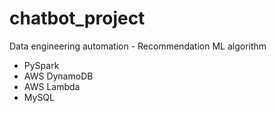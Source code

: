 # chatbot_project
Data engineering automation - Recommendation ML algorithm

- PySpark
- AWS DynamoDB
- AWS Lambda
- MySQL

